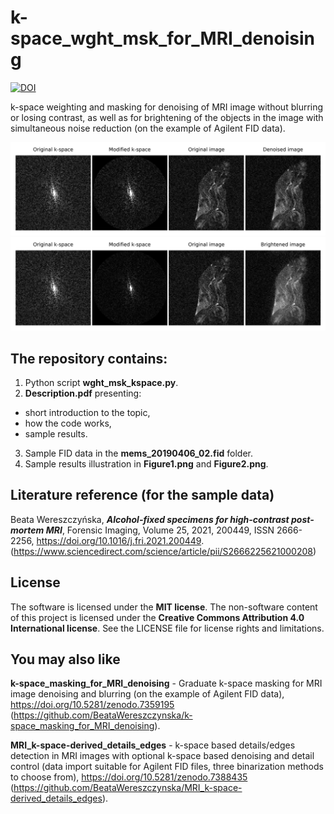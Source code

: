 # k-space_wght_msk_for_MRI_denoising

[![DOI](https://zenodo.org/badge/569083801.svg)](https://zenodo.org/badge/latestdoi/569083801)

k-space weighting and masking for denoising of MRI image without blurring or losing contrast, as well as for brightening of the objects in the image with simultaneous noise reduction (on the example of Agilent FID data).

![Figure1](Figure1.png)
![Figure2](Figure2.png)

## The repository contains:
1. Python script **wght_msk_kspace.py**.
2. **Description.pdf** presenting:
- short introduction to the topic,
- how the code works,
- sample results.
3. Sample FID data in the **mems_20190406_02.fid** folder.
4. Sample results illustration in **Figure1.png** and **Figure2.png**.

## Literature reference (for the sample data)
Beata Wereszczyńska, ***Alcohol-fixed specimens for high-contrast post-mortem MRI***, Forensic Imaging, Volume 25, 2021, 200449, ISSN 2666-2256, https://doi.org/10.1016/j.fri.2021.200449. (https://www.sciencedirect.com/science/article/pii/S2666225621000208)

## License
The software is licensed under the **MIT license**. The non-software content of this project is licensed under the **Creative Commons Attribution 4.0 International license**. See the LICENSE file for license rights and limitations.

## You may also like
**k-space_masking_for_MRI_denoising** - Graduate k-space masking for MRI image denoising and blurring (on the example of Agilent FID data), https://doi.org/10.5281/zenodo.7359195 (https://github.com/BeataWereszczynska/k-space_masking_for_MRI_denoising).

**MRI_k-space-derived_details_edges** - k-space based details/edges detection in MRI images with optional k-space based denoising and detail control
(data import suitable for Agilent FID files, three binarization methods to choose from), https://doi.org/10.5281/zenodo.7388435 (https://github.com/BeataWereszczynska/MRI_k-space-derived_details_edges).
